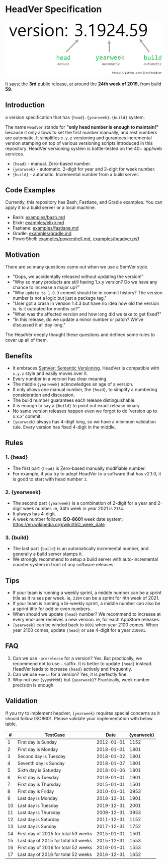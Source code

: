 # HeadVer Specification

![example](images/example.png)

It says; the **3rd** public release, at around the **24th week of 2019**, from build **59**.

## Introduction

a version specification that has `{head}.{yearweek}.{build}` system.

The name `HeadVer` stands for **"only head number is enough to maintain!"** because it only allows to set the first number manually, and rest numbers are automatic. It simplifies `x.y.z` versioning and gurantees incremental version stamping on top of various versioning scripts introduced in this repository. HeadVer versioning system is battle-tested on the 40+ app/web services.

- `{head}` - manual. Zero-based number.
- `{yearweek}` - automatic. 2-digit for year and 2-digit for week number.
- `{build}` - automatic. Incremental number from a build server.

## Code Examples

Currently, this repository has Bash, Fastlane, and Gradle examples. You can apply it to a build server or a local machine.

- Bash: [examples/bash.md](examples/bash.md)
- Elixir: [examples/elixir.md](examples/elixir.md)
- Fastlane: [examples/fastlane.md](examples/fastlane.md)
- Gradle: [examples/gradle.md](examples/gradle.md)
- PowerShell: [examples/powershell.md](examples/powershell.md), [examples/headver.ps1](examples/headver.ps1)

## Motivation

There are so many questions came out when we use a SemVer style.
- "Oops, we accidentally released without updating the version!" 
- "Why so many products are still having 1.x.y version? Do we have any chance to increase a major up?"
- "Why `update to 1.0.3` commit should be in commit history? The version number is not a logic but just a package tag."
- "User got a crash in version 1.4.3 but have no idea how old the version is. Is it outdated for months so?"
- "What was the affected version and how long did we take to get fixed?"
- "In this release, do we update a minor number or patch? We've discussed it all day long."

The HeadVer deeply thought these questions and defined some rules to cover up all of them.


## Benefits

- It embraces [SemVer; Semantic Versioning](https://github.com/semver/semver). HeadVer is compatible with `x.y.z` style and easily moves over it.
- Every number in a version has clear meaning.
- The middle `{yearweek}` acknowledges an age of a version.
- It only allows one manual number, the `{head}`, to simplify a numbering consideration and discussion.
- The build number guarantees each release distinguishable.
- It is enough to say a `{build}` to point out exact release binary.
- No same version releases happen even we forgot to do 'version up to x.x.x' commit.
- `{yearweek}` always has 4-digit long, so we have a minimum validation rule. Every version has fixed 4-digit in the middle.

## Rules

### 1. {head}
- The first part `{head}` is Zero-based manually modifiable number.
- For example, if you try to adopt HeadVer to a software that has v2.1.0, it is good to start with head number `3`.

### 2. {yearweek}
- The second part `{yearweek}` is a combination of 2-digit for a year and 2-digit week number. ie, 34th week in year 2021 is `2134`.
- It always has 4-digit.
- A week number follows **ISO-8601** week date system; https://en.wikipedia.org/wiki/ISO_week_date

### 3. {build}
- The last part `{build}` is an automatically incremental number, and generally a build server stamps it.
- We strongly recommend to setup a build server with auto-incremental counter system in front of any software releases.

## Tips
- If your team is running a weekly sprint, a middle number can be a sprint title as it raises per week. ie, `2104` can be a sprint for 4th week of 2021.
- If your team is running a bi-weekly sprint, a middle number can also be a sprint title for odd or even numbers.
- When should we update `{head}` number? We recommend to increase at every end-user receives a new version. ie, for each AppStore releases.
- `{yearweek}` can be winded back to `0001` when year 2100 comes. When year 2100 comes, update `{head}` or use 4-digit for a year `210001`.

## FAQ
1. Can we use `-prerelease` for a version? Yes. But practically, we recommend not to use `-` suffix. It is better to update `{head}` instead. HeadVer leads to increase `{head}` actively and frequently.
1. Can we use `+meta` for a version? Yes, it is perfectly fine.
1. Why not use `{yyyyMMdd}` but `{yearweek}`? Practically, week number precision is enough.

## Validation

If you try to implement headver, `{yearweek}` requires special concerns as it should follow ISO8601. Please validate your implementation with below table.

|#| TestCase | Date | {yearweek} | 
|-|----------|--------|------|
|1|First day is Sunday| 2012-01-01 | 1152 |
|2|First day is Monday| 2018-01-01 | 1801 |
|3|Second day is Tuesday| 2018-01-02 | 1801 |
|4|Seventh day is Sunday| 2018-01-07 | 1801 |
|5|Sixth day is Saturday| 2018-01-06 | 1801 |
|6|First day is Tuesday |2019-01-01 | 1901 |
|7|First day is Thursday| 2015-01-01 | 1501 |
|8|First day is Friday| 2010-01-01 | 0953 |
|9|Last day is Monday| 2018-12-31 | 1901 |
|10|Last day is Tuesday| 2019-12-31 | 2001 |
|11|Last day is Thursday| 2009-12-31 | 0953 |
|12|Last day is Saturday| 2011-12-31 | 1152 |
|13|Last day is Sunday | 2017-12-31 | 1752 |
|14|First day of 2015 for total 53 weeks| 2015-01-01 | 1501 |
|15|Last day of 2015 for total 53 weeks| 2015-12-31 | 1553 |
|16|First day of 2016 for total 52 weeks| 2016-01-01 | 1553 |
|17|Last day of 2016 for total 52 weeks | 2016-12-31 | 1652 |
